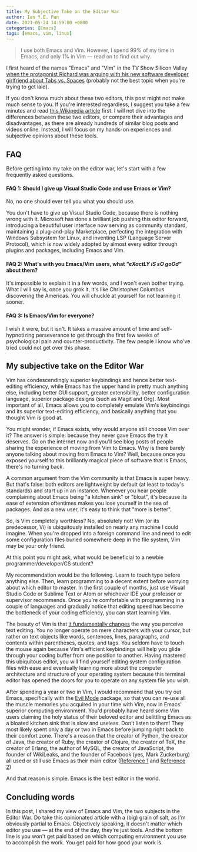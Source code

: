 ```yaml
---
title: My Subjective Take on the Editor War
author: Ian Y.E. Pan
date: 2021-05-24 14:59:00 +0800
categories: [Emacs]
tags: [emacs, vim, linux]
---
```


> I use both Emacs and Vim. However, I spend 99% of my time in Emacs,
> and only 1% in Vim &mdash; read on to find out why.

I first heard of the names "Emacs" and "Vim" in the TV Show Silicon
Valley [when the protagonist Richard was arguing with his new software
developer girlfriend about Tabs
vs. Spaces](https://www.youtube.com/watch?v=SsoOG6ZeyUI) (probably not
the best topic when you're trying to get laid).

If you don't know much about these two editors, this post might not
make much sense to you. If you're interested regardless, I suggest you
take a few minutes and read [this Wikipedia
article](https://en.wikipedia.org/wiki/Editor_war) first. I will not
dive into the differences between these two editors, or compare their
advantages and disadvantages, as there are already hundreds of similar
blog posts and videos online. Instead, I will focus on my hands-on
experiences and subjective opinions about these tools.

## FAQ

Before getting into my take on the editor war, let's start with a few
frequently asked questions.

#### FAQ 1: Should I give up Visual Studio Code and use Emacs or Vim?

No, no one should ever tell you what you should use.

You don't have to give up Visual Studio Code, because there is nothing
wrong with it. Microsoft has done a brilliant job pushing this editor
forward, introducing a beautiful user interface now serving as
community standard, maintaining a plug-and-play Marketplace,
perfecting the integration with Windows Subsystem for Linux, and
inventing LSP (Language Server Protocol), which is now widely adopted
by almost every editor through plugins and packages, including Emacs
and Vim.

#### FAQ 2: What's with you Emacs/Vim users, what *"eXactLY iS sO goOd"* about them?

It's impossible to explain it in a few words, and I won't even bother
trying. What I will say is, once you grok it, it's like Christopher
Columbus discovering the Americas. You will chuckle at yourself for
not learning it sooner.

#### FAQ 3: Is Emacs/Vim for everyone?

I wish it were, but it isn't. It takes a massive amount of time and
self-hypnotizing perseverance to get through the first few weeks of
psychological pain and counter-productivity. The few people I know
who've tried could not get over this phase.

## My subjective take on the Editor War

Vim has condescendingly superior keybindings and hence better
text-editing efficiency, while Emacs has the upper hand in pretty much
anything else, including better GUI support, greater extensibility,
better configuration language, superior package designs (such as Magit
and Org). Most important of all, Emacs allows you to completely
emulate Vim's keybindings and its superior text-editing efficiency,
and basically anything that you thought Vim is good at.

You might wonder, if Emacs exists, why would anyone still choose Vim
over it? The answer is simple: because they never gave Emacs the try
it deserves. Go on the internet now and you'll see blog posts of
people sharing the experience of moving from Vim to Emacs. Why is
there barely anyone talking about moving from Emacs to Vim? Well,
because once you exposed yourself to this brilliantly magical piece of
software that is Emacs, there's no turning back.

A common argument from the Vim community is that Emacs is super
heavy. But that's false: both editors are lightweight by default (at
least to today's standards) and start up in an instance. Whenever you
hear people complaining about Emacs being "a kitchen sink" or "bloat",
it's because its ease of extension oftentimes makes you lose yourself
in the sea of packages. And as a new user, it's easy to think that
"more is better".

So, is Vim completely worthless? No, absolutely not! Vim (or its
predecessor, Vi) is ubiquitously installed on nearly any machine I
could imagine. When you're dropped into a foreign command line and
need to edit some configuration files buried somewhere deep in the
file system, Vim may be your only friend.

At this point you might ask, what would be beneficial to a newbie
programmer/developer/CS student?

My recommendation would be the following. Learn to touch type before
anything else. Then, learn programming to a decent extent before
worrying about which editor to master. In the first couple of months,
just use Visual Studio Code or Sublime Text or Atom or whichever IDE
your professor or supervisor recommends. Once you're comfortable with
programming in a couple of languages and gradually notice that editing
speed has become the bottleneck of your coding efficiency, you can
start learning Vim.

The beauty of Vim is that [it fundamentally
changes](https://www.youtube.com/watch?v=ST7vnfKjfvY) the way you
perceive text editing. You no longer operate on mere characters with
your cursor, but rather on text objects like words, sentences, lines,
paragraphs, and contents within parentheses, quotes, and tags. You
seldom have to touch the mouse again because Vim's efficient
keybindings will help you glide through your coding buffer from one
position to another. Having mastered this ubiquitous editor, you will
find yourself editing system configuration files with ease and
eventually learning more about the computer architecture and structure
of your operating system because this terminal editor has opened the
doors for you to operate on any system file you wish.

After spending a year or two in Vim, I would recommend that you try
out Emacs, specifically with the [Evil
Mode](https://github.com/emacs-evil/evil) package, so that you can
re-use all the muscle memories you acquired in your time with Vim, now
in Emacs' superior computing environment. You'd probably have heard
some Vim users claiming the holy status of their beloved editor and
belittling Emacs as a bloated kitchen sink that is slow and
useless. Don't listen to them! They most likely spent only a day or
two in Emacs before jumping right back to their comfort zone. There's
a reason that the creator of Python, the creator of Java, the creator
of Ruby, the creator of Clojure, the creator of TeX, the creator of
Erlang, the author of MySQL, the creator of JavaScript, the founder of
WikiLeaks, and the founder of Facebook (yes, Mark Zuckerburg) all used
or still use Emacs as their main editor ([Reference
1](http://wenshanren.org/?p=418) and [Reference
2](http://ergoemacs.org/misc/famous_emacs_users.html))

And that reason is simple. Emacs is the best editor in the world.

## Concluding words

In this post, I shared my view of Emacs and Vim, the two subjects in
the Editor War. Do take this opinionated article with a (big) grain of
salt, as I'm obviously partial to Emacs. Objectively speaking, it
doesn't matter which editor you use &mdash; at the end of the day,
they're just tools. And the bottom line is you won't get paid based on
which computing environment you use to accomplish the work. You get
paid for how good your work is.
